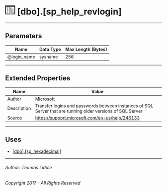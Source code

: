 #### 

# ![Stored Procedures](../../Images/StoredProcedure32.png) [dbo].[sp_help_revlogin]

---

## <a name="#parameters"></a>Parameters

| Name | Data Type | Max Length (Bytes) |
|---|---|---|
| @login_name | sysname | 256 |


---

## <a name="#extendedproperties"></a>Extended Properties

| Name | Value |
|---|---|
| Author | Microsoft |
| Description | Transfer logins and passwords between instances of SQL Server that are running older versions of SQL Server |
| Source | https://support.microsoft.com/en-us/help/246133 |


---

## <a name="#uses"></a>Uses

* [[dbo].[sp_hexadecimal]](sp_hexadecimal.md)


---

###### Author:  Thomas Liddle

###### Copyright 2017 - All Rights Reserved

